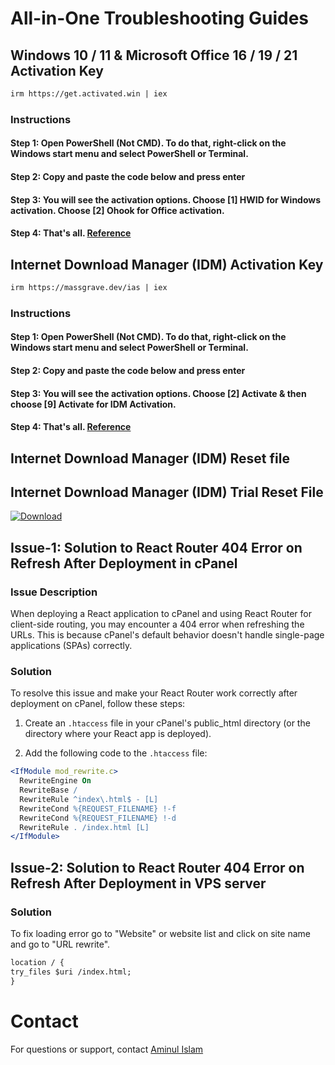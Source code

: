<h1>All-in-One Troubleshooting Guides</h1>

## Windows 10 / 11 & Microsoft Office 16 / 19 / 21 Activation Key

```apache
irm https://get.activated.win | iex
```

### Instructions

#### Step 1: Open PowerShell (Not CMD). To do that, right-click on the Windows start menu and select PowerShell or Terminal.

#### Step 2: Copy and paste the code below and press enter

#### Step 3: You will see the activation options. Choose [1] HWID for Windows activation. Choose [2] Ohook for Office activation.

#### Step 4: That's all. [Reference](https://massgrave.dev/)

## Internet Download Manager (IDM) Activation Key

```apache
irm https://massgrave.dev/ias | iex
```

### Instructions

#### Step 1: Open PowerShell (Not CMD). To do that, right-click on the Windows start menu and select PowerShell or Terminal.

#### Step 2: Copy and paste the code below and press enter

#### Step 3: You will see the activation options. Choose [2] Activate & then choose [9] Activate for IDM Activation.

#### Step 4: That's all. [Reference](https://massgrave.dev/)

## Internet Download Manager (IDM) Reset file

## Internet Download Manager (IDM) Trial Reset File

[![Download](https://img.shields.io/badge/Download-ZIP-blue)](<[./zip-file/IDM.Trial.Reset.v1.0.0.zip](https://aapanel.aminulislamemon.com:52004/down/0HpcTENU0K6P.zip)>)

## Issue-1: Solution to React Router 404 Error on Refresh After Deployment in cPanel

### Issue Description

When deploying a React application to cPanel and using React Router for client-side routing, you may encounter a 404 error when refreshing the URLs. This is because cPanel's default behavior doesn't handle single-page applications (SPAs) correctly.

### Solution

To resolve this issue and make your React Router work correctly after deployment on cPanel, follow these steps:

1. Create an `.htaccess` file in your cPanel's public_html directory (or the directory where your React app is deployed).

2. Add the following code to the `.htaccess` file:

```apache
<IfModule mod_rewrite.c>
  RewriteEngine On
  RewriteBase /
  RewriteRule ^index\.html$ - [L]
  RewriteCond %{REQUEST_FILENAME} !-f
  RewriteCond %{REQUEST_FILENAME} !-d
  RewriteRule . /index.html [L]
</IfModule>
```

## Issue-2: Solution to React Router 404 Error on Refresh After Deployment in VPS server

### Solution

To fix loading error go to "Website" or website list and click on site name and go to "URL rewrite".

```apache
location / {
try_files $uri /index.html;
}
```

# Contact

For questions or support, contact [Aminul Islam](https://aminulislamemon.com/)
